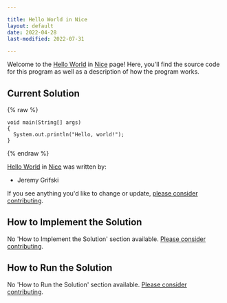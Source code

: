 ```yaml
---

title: Hello World in Nice
layout: default
date: 2022-04-28
last-modified: 2022-07-31

---
```


Welcome to the [Hello World](https://sampleprograms.io/projects/hello-world) in [Nice](https://sampleprograms.io/languages/nice) page! Here, you'll find the source code for this program as well as a description of how the program works.

## Current Solution

{% raw %}

```nice
void main(String[] args)
{
  System.out.println("Hello, world!");
}
```

{% endraw %}

[Hello World](https://sampleprograms.io/projects/hello-world) in [Nice](https://sampleprograms.io/languages/nice) was written by:

- Jeremy Grifski

If you see anything you'd like to change or update, [please consider contributing](https://github.com/TheRenegadeCoder/sample-programs).

## How to Implement the Solution

No 'How to Implement the Solution' section available. [Please consider contributing](https://github.com/TheRenegadeCoder/sample-programs-website).

## How to Run the Solution

No 'How to Run the Solution' section available. [Please consider contributing](https://github.com/TheRenegadeCoder/sample-programs-website).